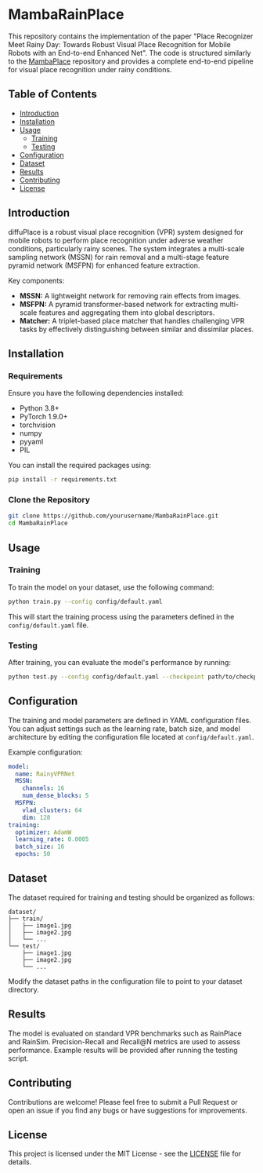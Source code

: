 
# MambaRainPlace

This repository contains the implementation of the paper "Place Recognizer Meet Rainy Day: Towards Robust Visual Place Recognition for Mobile Robots with an End-to-end Enhanced Net". The code is structured similarly to the [MambaPlace](https://github.com/CV4RA/MambaPlace) repository and provides a complete end-to-end pipeline for visual place recognition under rainy conditions.

## Table of Contents

- [Introduction](#introduction)
- [Installation](#installation)
- [Usage](#usage)
  - [Training](#training)
  - [Testing](#testing)
- [Configuration](#configuration)
- [Dataset](#dataset)
- [Results](#results)
- [Contributing](#contributing)
- [License](#license)

## Introduction

diffuPlace is a robust visual place recognition (VPR) system designed for mobile robots to perform place recognition under adverse weather conditions, particularly rainy scenes. The system integrates a multi-scale sampling network (MSSN) for rain removal and a multi-stage feature pyramid network (MSFPN) for enhanced feature extraction.

Key components:
- **MSSN:** A lightweight network for removing rain effects from images.
- **MSFPN:** A pyramid transformer-based network for extracting multi-scale features and aggregating them into global descriptors.
- **Matcher:** A triplet-based place matcher that handles challenging VPR tasks by effectively distinguishing between similar and dissimilar places.

## Installation

### Requirements

Ensure you have the following dependencies installed:

- Python 3.8+
- PyTorch 1.9.0+
- torchvision
- numpy
- pyyaml
- PIL

You can install the required packages using:

```bash
pip install -r requirements.txt
```

### Clone the Repository

```bash
git clone https://github.com/yourusername/MambaRainPlace.git
cd MambaRainPlace
```

## Usage

### Training

To train the model on your dataset, use the following command:

```bash
python train.py --config config/default.yaml
```

This will start the training process using the parameters defined in the `config/default.yaml` file.

### Testing

After training, you can evaluate the model's performance by running:

```bash
python test.py --config config/default.yaml --checkpoint path/to/checkpoint.pth
```

## Configuration

The training and model parameters are defined in YAML configuration files. You can adjust settings such as the learning rate, batch size, and model architecture by editing the configuration file located at `config/default.yaml`.

Example configuration:

```yaml
model:
  name: RainyVPRNet
  MSSN:
    channels: 16
    num_dense_blocks: 5
  MSFPN:
    vlad_clusters: 64
    dim: 128
training:
  optimizer: AdamW
  learning_rate: 0.0005
  batch_size: 16
  epochs: 50
```

## Dataset

The dataset required for training and testing should be organized as follows:

```
dataset/
├── train/
│   ├── image1.jpg
│   ├── image2.jpg
│   └── ...
└── test/
    ├── image1.jpg
    ├── image2.jpg
    └── ...
```

Modify the dataset paths in the configuration file to point to your dataset directory.

## Results

The model is evaluated on standard VPR benchmarks such as RainPlace and RainSim. Precision-Recall and Recall@N metrics are used to assess performance. Example results will be provided after running the testing script.

## Contributing

Contributions are welcome! Please feel free to submit a Pull Request or open an issue if you find any bugs or have suggestions for improvements.

## License

This project is licensed under the MIT License - see the [LICENSE](LICENSE) file for details.
